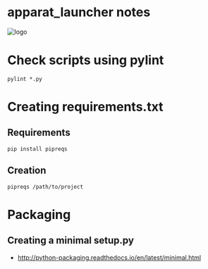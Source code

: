apparat_launcher notes
==========

![logo](https://raw.githubusercontent.com/yafp/apparat_launcher/master/apparat_launcher/gfx/core/128/appIcon.png)


# Check scripts using pylint
```pylint *.py```

# Creating requirements.txt
## Requirements
```pip install pipreqs```
## Creation
```pipreqs /path/to/project```


# Packaging
## Creating a minimal setup.py
* http://python-packaging.readthedocs.io/en/latest/minimal.html
